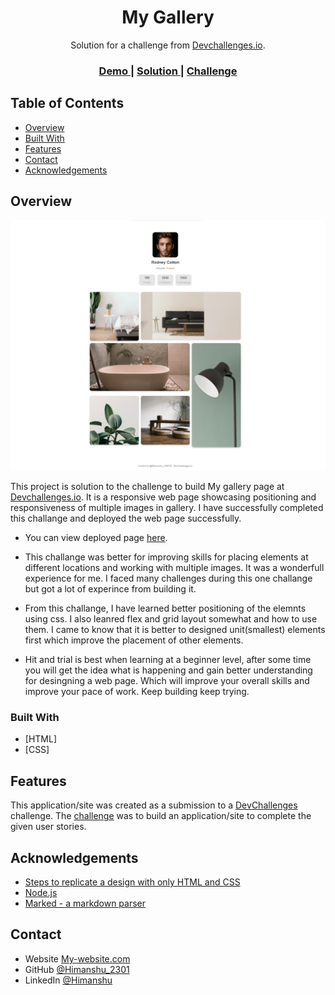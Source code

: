<!-- Please update value in the {}  -->

<h1 align="center">My Gallery</h1>

<div align="center">
   Solution for a challenge from  <a href="http://devchallenges.io" target="_blank">Devchallenges.io</a>.
</div>

<div align="center">
  <h3>
    <a href="https://himanshu-196018.github.io/my_gallery_challenge/">
      Demo
    </a>
    <span> | </span>
    <a href="https://github.com/Himanshu-196018/my_gallery_challenge">
      Solution
    </a>
    <span> | </span>
    <a href="https://devchallenges.io/challenges/gcbWLxG6wdennelX7b8I">
      Challenge
    </a>
  </h3>
</div>

<!-- TABLE OF CONTENTS -->

## Table of Contents

- [Overview](#overview)
- [Built With](#built-with)
- [Features](#features)
- [Contact](#contact)
- [Acknowledgements](#acknowledgements)

<!-- OVERVIEW -->

## Overview

![screenshot](images/screenshot.png)

This project is solution to the challenge to build My gallery page at <a href="http://devchallenges.io" target="_blank">Devchallenges.io</a>. It is a responsive web page showcasing positioning and responsiveness of multiple images in gallery. I have successfully completed this challange and deployed the web page successfully.

- You can view deployed page <a href="https://himanshu-196018.github.io/my_gallery_challenge/">here</a>.

- This challange was better for improving skills for placing elements at different locations and working with multiple images. It was a wonderfull experience for me. I faced many challenges during this one challange but got a lot of experince from building it.

- From this challange, I have learned better positioning of the elemnts using css. I also leanred flex and grid layout somewhat and how to use them. I came to know that it is better to designed unit(smallest) elements first which improve the placement of other elements.

- Hit and trial is best when learning at a beginner level, after some time you will get the idea what is happening and gain better understanding for desingning a web page. Which will improve your overall skills and improve your pace of work. Keep building keep trying.

### Built With

<!-- This section should list any major frameworks that you built your project using. Here are a few examples.-->

- [HTML]
- [CSS]

## Features

<!-- List the features of your application or follow the template. Don't share the figma file here :) -->

This application/site was created as a submission to a [DevChallenges](https://devchallenges.io/challenges) challenge. The [challenge](https://devchallenges.io/challenges/gcbWLxG6wdennelX7b8I) was to build an application/site to complete the given user stories.

## Acknowledgements

<!-- This section should list any articles or add-ons/plugins that helps you to complete the project. This is optional but it will help you in the future. For exmpale -->

- [Steps to replicate a design with only HTML and CSS](https://devchallenges-blogs.web.app/how-to-replicate-design/)
- [Node.js](https://nodejs.org/)
- [Marked - a markdown parser](https://github.com/chjj/marked)

## Contact

- Website [My-website.com](https://{your-web-site-link})
- GitHub [@Himanshu_2301](https://github.com/Himanshu-196018)
- LinkedIn [@Himanshu](https://www.linkedin.com/in/himanshu-kumar-2b7993167)
